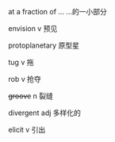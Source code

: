 at a fraction of ...		...的一小部分

envision		v		预见

protoplanetary		原型星

tug		v		拖

rob		v		抢夺

~~groove~~		n		裂缝

divergent		adj		多样化的

elicit		v		引出

